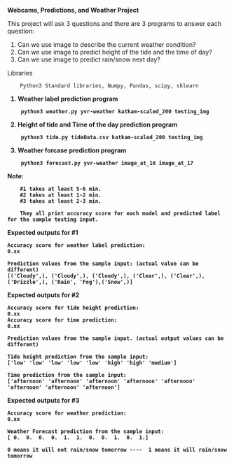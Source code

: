 <b> Webcams, Predictions, and Weather Project </b>

This project will ask 3 questions and there are 3 programs to answer each question:
1. Can we use image to describe the current weather condition?
2. Can we use image to predict height of the tide and the time of day?
3. Can we use image to predict rain/snow next day?

Libraries
        
        Python3 Standard libraries, Numpy, Pandas, scipy, sklearn

<b>


1. Weather label prediction program
	
        python3 weather.py yvr-weather katkam-scaled_200 testing_img 



2. Height of tide and Time of the day prediction program

        python3 tide.py tideData.csv katkam-scaled_200 testing_img


3. Weather forcase prediction program
	
        python3 forecast.py yvr-weather image_at_16 image_at_17


Note:


        #1 takes at least 5-6 min.
        #2 takes at least 1-2 min.
        #3 takes at least 2-3 min.
        
        They all print accuracy score for each model and predicted label for the sample testing input.


Expected outputs for #1
    
    Accuracy score for weather label prediction:
	0.xx

    Prediction values from the sample input: (actual value can be different)
	[('Cloudy',), ('Cloudy',), ('Cloudy',), ('Clear',), ('Clear',), ('Drizzle',), ('Rain', 'Fog'),('Snow',)]


Expected outputs for #2

    Accuracy score for tide height prediction:
	0.xx
	Accuracy score for time prediction:
	0.xx

    Prediction values from the sample input. (actual output values can be different)
	
	Tide height prediction from the sample input:
	['low' 'low' 'low' 'low' 'low' 'high' 'high' 'medium']

	Time prediction from the sample input:
	['afternoon' 'afternoon' 'afternoon' 'afternoon' 'afternoon' 'afternoon' 'afternoon' 'afternoon']

Expected outputs for #3

    Accuracy score for weather prediction:
	0.xx

    Weather Forecast prediction from the sample input:
	[ 0.  0.  0.  0.  1.  1.  0.  0.  1.  0.  1.]

    0 means it will not rain/snow tomorrow ----  1 means it will rain/snow tomorrow




